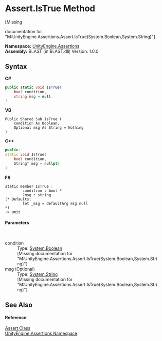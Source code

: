 # Assert.IsTrue Method 
 

\[Missing <summary> documentation for "M:UnityEngine.Assertions.Assert.IsTrue(System.Boolean,System.String)"\]

**Namespace:**&nbsp;<a href="f46574f3-85ba-e5fc-cb18-dccbe2ba9bd7">UnityEngine.Assertions</a><br />**Assembly:**&nbsp;BLAST (in BLAST.dll) Version: 1.0.0

## Syntax

**C#**<br />
``` C#
public static void IsTrue(
	bool condition,
	string msg = null
)
```

**VB**<br />
``` VB
Public Shared Sub IsTrue ( 
	condition As Boolean,
	Optional msg As String = Nothing
)
```

**C++**<br />
``` C++
public:
static void IsTrue(
	bool condition, 
	String^ msg = nullptr
)
```

**F#**<br />
``` F#
static member IsTrue : 
        condition : bool * 
        ?msg : string 
(* Defaults:
        let _msg = defaultArg msg null
*)
-> unit 

```


#### Parameters
&nbsp;<dl><dt>condition</dt><dd>Type: <a href="https://docs.microsoft.com/dotnet/api/system.boolean" target="_blank" rel="noopener noreferrer">System.Boolean</a><br />\[Missing <param name="condition"/> documentation for "M:UnityEngine.Assertions.Assert.IsTrue(System.Boolean,System.String)"\]</dd><dt>msg (Optional)</dt><dd>Type: <a href="https://docs.microsoft.com/dotnet/api/system.string" target="_blank" rel="noopener noreferrer">System.String</a><br />\[Missing <param name="msg"/> documentation for "M:UnityEngine.Assertions.Assert.IsTrue(System.Boolean,System.String)"\]</dd></dl>

## See Also


#### Reference
<a href="c9e4bd61-e1c5-9ae2-16bd-4c2915cc6e00">Assert Class</a><br /><a href="f46574f3-85ba-e5fc-cb18-dccbe2ba9bd7">UnityEngine.Assertions Namespace</a><br />